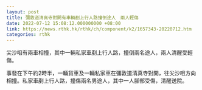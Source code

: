 ```yaml
---
layout: post
title: 彌敦道清真寺對開有車輛剷上行人路撞倒途人　兩人輕傷
date: 2022-07-12 15:08:12.000000000 +08:00
link: https://news.rthk.hk/rthk/ch/component/k2/1657343-20220712.htm
categories: rthk
---
```


尖沙咀有兩車相撞，其中一輛私家車剷上行人路，撞倒兩名途人，兩人清醒受輕傷。

事發在下午約2時半，一輛貨車及一輛私家車在彌敦道清真寺對開，往尖沙咀方向相撞。私家車剷上行人路，撞傷兩名男途人，其中一人腳部受傷，清醒送院。
